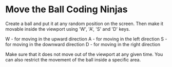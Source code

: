 # Move the Ball Coding Ninjas
Create a ball and put it at any random position on the screen. Then make it movable inside the viewport using 'W', 'A', 'S' and 'D' keys.

W - for moving in the upward direction
A - for moving in the left direction
S - for moving in the downward direction
D - for moving in the right direction

Make sure that it does not move out of the viewport at any given time. You can also restrict the movement of the ball inside a specific area. 
